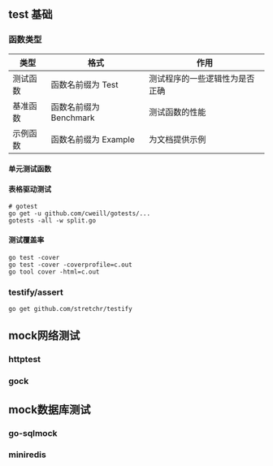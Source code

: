 ## test 基础

### 函数类型

| 类型   | 格式               | 作用              |
|------|------------------|-----------------|
| 测试函数 | 函数名前缀为 Test      | 测试程序的一些逻辑性为是否正确 |
| 基准函数 | 函数名前缀为 Benchmark | 测试函数的性能         |
| 示例函数 | 函数名前缀为 Example   | 为文档提供示例         |

#### 单元测试函数

#### 表格驱动测试

```shell
# gotest 
go get -u github.com/cweill/gotests/...
gotests -all -w split.go
```

#### 测试覆盖率

```shell
go test -cover
go test -cover -coverprofile=c.out
go tool cover -html=c.out
```

### testify/assert

```shell
go get github.com/stretchr/testify
```

## mock网络测试

### httptest

### gock

## mock数据库测试

### go-sqlmock

### miniredis


